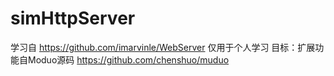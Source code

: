 # simHttpServer

学习自 https://github.com/imarvinle/WebServer 
仅用于个人学习
目标：扩展功能自Moduo源码 https://github.com/chenshuo/muduo

